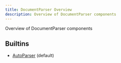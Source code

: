 ```yaml
---
title: DocumentParser Overview
description: Overview of DocumentParser components
---
```

Overview of DocumentParser components
## Builtins
* [AutoParser](/docs/components/documentparser/autoparser/) (default)